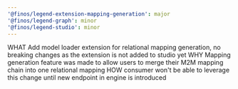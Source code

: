 ```yaml
---
'@finos/legend-extension-mapping-generation': major
'@finos/legend-graph': minor
'@finos/legend-studio': minor
---
```


WHAT Add model loader extension for relational mapping generation, no breaking changes as the
extension is not added to studio yet
WHY Mapping generation feature was made to allow users to merge their M2M mapping chain into
one relational mapping
HOW consumer won't be able to leverage this change until new endpoint in engine is introduced
